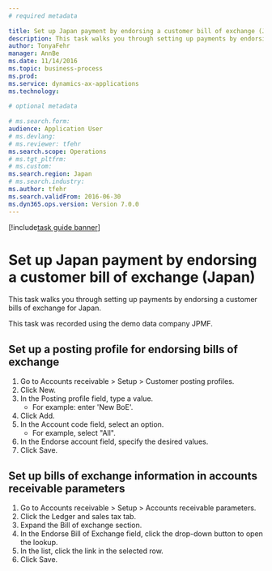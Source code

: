 ```yaml
--- 
# required metadata 
 
title: Set up Japan payment by endorsing a customer bill of exchange (Japan)
description: This task walks you through setting up payments by endorsing a customer bills of exchange for Japan. 
author: TonyaFehr 
manager: AnnBe 
ms.date: 11/14/2016
ms.topic: business-process 
ms.prod:  
ms.service: dynamics-ax-applications 
ms.technology:  
 
# optional metadata 
 
# ms.search.form:   
audience: Application User 
# ms.devlang:  
# ms.reviewer: tfehr 
ms.search.scope: Operations 
# ms.tgt_pltfrm:  
# ms.custom:  
ms.search.region: Japan
# ms.search.industry: 
ms.author: tfehr 
ms.search.validFrom: 2016-06-30 
ms.dyn365.ops.version: Version 7.0.0 
---
```


[!include[task guide banner](../../includes/task-guide-banner.md)]

# Set up Japan payment by endorsing a customer bill of exchange (Japan)

This task walks you through setting up payments by endorsing a customer bills of exchange for Japan.

This task was recorded using the demo data company JPMF.


## Set up a posting profile for endorsing bills of exchange
1. Go to Accounts receivable > Setup > Customer posting profiles.
2. Click New.
3. In the Posting profile field, type a value.
    * For example:  enter 'New BoE'.  
4. Click Add.
5. In the Account code field, select an option.
    * For example, select "All".  
6. In the Endorse account field, specify the desired values.
7. Click Save.

## Set up bills of exchange information in accounts receivable parameters
1. Go to Accounts receivable > Setup > Accounts receivable parameters.
2. Click the Ledger and sales tax tab.
3. Expand the Bill of exchange section.
4. In the Endorse Bill of Exchange field, click the drop-down button to open the lookup.
5. In the list, click the link in the selected row.
6. Click Save.

